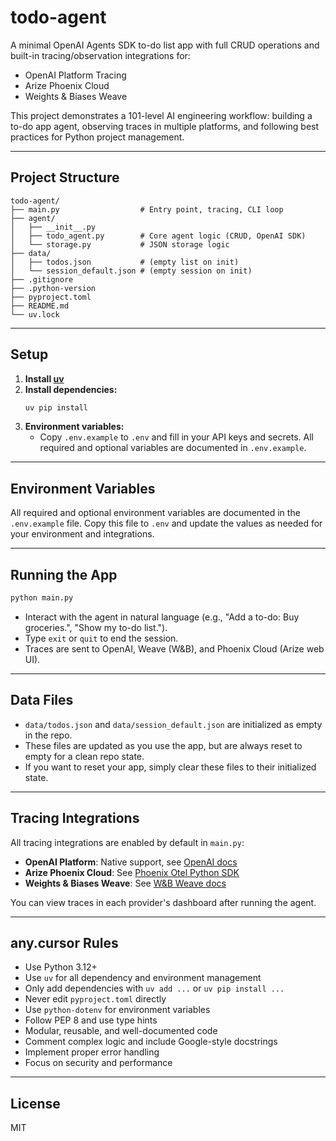 # todo-agent

A minimal OpenAI Agents SDK to-do list app with full CRUD operations and built-in tracing/observation integrations for:
- OpenAI Platform Tracing
- Arize Phoenix Cloud
- Weights & Biases Weave

This project demonstrates a 101-level AI engineering workflow: building a to-do app agent, observing traces in multiple platforms, and following best practices for Python project management.

---

## Project Structure

```
todo-agent/
├── main.py                  # Entry point, tracing, CLI loop
├── agent/
│   ├── __init__.py
│   ├── todo_agent.py        # Core agent logic (CRUD, OpenAI SDK)
│   └── storage.py           # JSON storage logic
├── data/
│   ├── todos.json           # (empty list on init)
│   └── session_default.json # (empty session on init)
├── .gitignore
├── .python-version
├── pyproject.toml
├── README.md
└── uv.lock
```

---

## Setup

1. **Install [uv](https://github.com/astral-sh/uv)**
2. **Install dependencies:**
   ```sh
   uv pip install
   ```
3. **Environment variables:**
   - Copy `.env.example` to `.env` and fill in your API keys and secrets. All required and optional variables are documented in `.env.example`.

---

## Environment Variables

All required and optional environment variables are documented in the `.env.example` file. Copy this file to `.env` and update the values as needed for your environment and integrations.

---

## Running the App

```sh
python main.py
```

- Interact with the agent in natural language (e.g., "Add a to-do: Buy groceries.", "Show my to-do list.").
- Type `exit` or `quit` to end the session.
- Traces are sent to OpenAI, Weave (W&B), and Phoenix Cloud (Arize web UI).

---

## Data Files

- `data/todos.json` and `data/session_default.json` are initialized as empty in the repo.
- These files are updated as you use the app, but are always reset to empty for a clean repo state.
- If you want to reset your app, simply clear these files to their initialized state.

---

## Tracing Integrations

All tracing integrations are enabled by default in `main.py`:
- **OpenAI Platform**: Native support, see [OpenAI docs](https://platform.openai.com/docs/observability/overview)
- **Arize Phoenix Cloud**: See [Phoenix Otel Python SDK](https://arize.com/docs/phoenix/sdk-api-reference/python-pacakges/arize-phoenix-otel)
- **Weights & Biases Weave**: See [W&B Weave docs](https://docs.wandb.ai/guides/weave)

You can view traces in each provider's dashboard after running the agent.

---

## any.cursor Rules

- Use Python 3.12+
- Use `uv` for all dependency and environment management
- Only add dependencies with `uv add ...` or `uv pip install ...`
- Never edit `pyproject.toml` directly
- Use `python-dotenv` for environment variables
- Follow PEP 8 and use type hints
- Modular, reusable, and well-documented code
- Comment complex logic and include Google-style docstrings
- Implement proper error handling
- Focus on security and performance

---

## License

MIT
